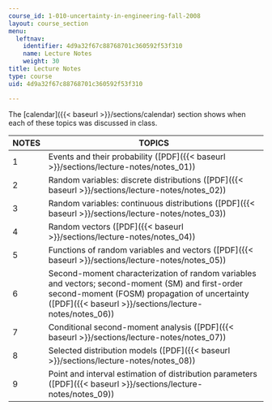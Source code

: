 ```yaml
---
course_id: 1-010-uncertainty-in-engineering-fall-2008
layout: course_section
menu:
  leftnav:
    identifier: 4d9a32f67c88768701c360592f53f310
    name: Lecture Notes
    weight: 30
title: Lecture Notes
type: course
uid: 4d9a32f67c88768701c360592f53f310

---
```


The [calendar]({{< baseurl >}}/sections/calendar) section shows when each of these topics was discussed in class.

| NOTES | TOPICS |
| --- | --- |
| 1 | Events and their probability ([PDF]({{< baseurl >}}/sections/lecture-notes/notes_01)) |
| 2 | Random variables: discrete distributions ([PDF]({{< baseurl >}}/sections/lecture-notes/notes_02)) |
| 3 | Random variables: continuous distributions ([PDF]({{< baseurl >}}/sections/lecture-notes/notes_03)) |
| 4 | Random vectors ([PDF]({{< baseurl >}}/sections/lecture-notes/notes_04)) |
| 5 | Functions of random variables and vectors ([PDF]({{< baseurl >}}/sections/lecture-notes/notes_05)) |
| 6 | Second-moment characterization of random variables and vectors; second-moment (SM) and first-order second-moment (FOSM) propagation of uncertainty ([PDF]({{< baseurl >}}/sections/lecture-notes/notes_06)) |
| 7 | Conditional second-moment analysis ([PDF]({{< baseurl >}}/sections/lecture-notes/notes_07)) |
| 8 | Selected distribution models ([PDF]({{< baseurl >}}/sections/lecture-notes/notes_08)) |
| 9 | Point and interval estimation of distribution parameters ([PDF]({{< baseurl >}}/sections/lecture-notes/notes_09))